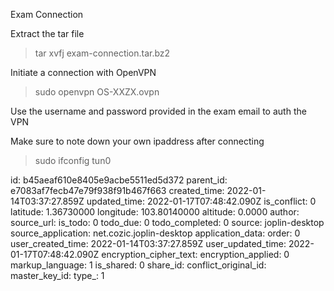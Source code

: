 Exam Connection

Extract the tar file

> tar xvfj exam-connection.tar.bz2

Initiate a connection with OpenVPN

> sudo openvpn OS-XXZX.ovpn

Use the username and password provided in the exam email to auth the VPN

Make sure to note down your own ipaddress after connecting

> sudo ifconfig tun0

id: b45aeaf610e8405e9acbe5511ed5d372
parent_id: e7083af7fecb47e79f938f91b467f663
created_time: 2022-01-14T03:37:27.859Z
updated_time: 2022-01-17T07:48:42.090Z
is_conflict: 0
latitude: 1.36730000
longitude: 103.80140000
altitude: 0.0000
author: 
source_url: 
is_todo: 0
todo_due: 0
todo_completed: 0
source: joplin-desktop
source_application: net.cozic.joplin-desktop
application_data: 
order: 0
user_created_time: 2022-01-14T03:37:27.859Z
user_updated_time: 2022-01-17T07:48:42.090Z
encryption_cipher_text: 
encryption_applied: 0
markup_language: 1
is_shared: 0
share_id: 
conflict_original_id: 
master_key_id: 
type_: 1